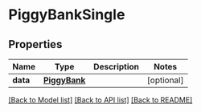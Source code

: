 # PiggyBankSingle

## Properties
Name | Type | Description | Notes
------------ | ------------- | ------------- | -------------
**data** | [**PiggyBank**](PiggyBank.md) |  | [optional] 

[[Back to Model list]](../README.md#documentation-for-models) [[Back to API list]](../README.md#documentation-for-api-endpoints) [[Back to README]](../README.md)



